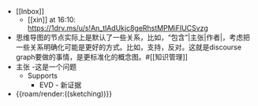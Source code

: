 - [[Inbox]]
    - [[xin]] at 16:10: https://1drv.ms/u/s!An_tlAdUkjc8geRhstMPMiFIUCSvzg
- 思维导图的节点实际上是默认了一些关系，比如，“包含”|主张|作者|，考虑把一些关系明确化可能是更好的方式。比如，支持，反对。这就是discourse graph要做的事情，是更标准化的概念图。#[[知识管理]] 
- 主张 -这是一个问题
    - Supports
        - EVD - 新证据
- {{roam/render:((sketching))}}
